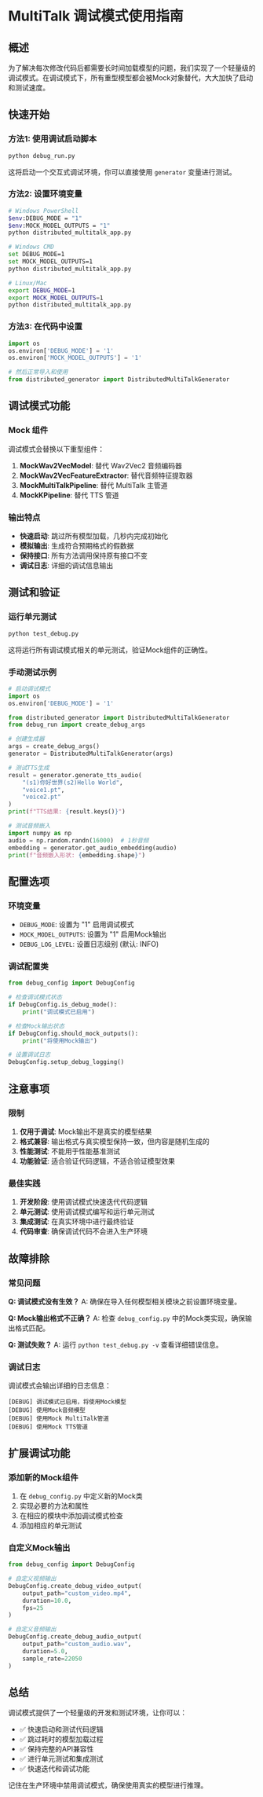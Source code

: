 # MultiTalk 调试模式使用指南

## 概述

为了解决每次修改代码后都需要长时间加载模型的问题，我们实现了一个轻量级的调试模式。在调试模式下，所有重型模型都会被Mock对象替代，大大加快了启动和测试速度。

## 快速开始

### 方法1: 使用调试启动脚本

```bash
python debug_run.py
```

这将启动一个交互式调试环境，你可以直接使用 `generator` 变量进行测试。

### 方法2: 设置环境变量

```bash
# Windows PowerShell
$env:DEBUG_MODE = "1"
$env:MOCK_MODEL_OUTPUTS = "1"
python distributed_multitalk_app.py

# Windows CMD
set DEBUG_MODE=1
set MOCK_MODEL_OUTPUTS=1
python distributed_multitalk_app.py

# Linux/Mac
export DEBUG_MODE=1
export MOCK_MODEL_OUTPUTS=1
python distributed_multitalk_app.py
```

### 方法3: 在代码中设置

```python
import os
os.environ['DEBUG_MODE'] = '1'
os.environ['MOCK_MODEL_OUTPUTS'] = '1'

# 然后正常导入和使用
from distributed_generator import DistributedMultiTalkGenerator
```

## 调试模式功能

### Mock 组件

调试模式会替换以下重型组件：

1. **MockWav2VecModel**: 替代 Wav2Vec2 音频编码器
2. **MockWav2VecFeatureExtractor**: 替代音频特征提取器
3. **MockMultiTalkPipeline**: 替代 MultiTalk 主管道
4. **MockKPipeline**: 替代 TTS 管道

### 输出特点

- **快速启动**: 跳过所有模型加载，几秒内完成初始化
- **模拟输出**: 生成符合预期格式的假数据
- **保持接口**: 所有方法调用保持原有接口不变
- **调试日志**: 详细的调试信息输出

## 测试和验证

### 运行单元测试

```bash
python test_debug.py
```

这将运行所有调试模式相关的单元测试，验证Mock组件的正确性。

### 手动测试示例

```python
# 启动调试模式
import os
os.environ['DEBUG_MODE'] = '1'

from distributed_generator import DistributedMultiTalkGenerator
from debug_run import create_debug_args

# 创建生成器
args = create_debug_args()
generator = DistributedMultiTalkGenerator(args)

# 测试TTS生成
result = generator.generate_tts_audio(
    "(s1)你好世界(s2)Hello World", 
    "voice1.pt", 
    "voice2.pt"
)
print(f"TTS结果: {result.keys()}")

# 测试音频嵌入
import numpy as np
audio = np.random.randn(16000)  # 1秒音频
embedding = generator.get_audio_embedding(audio)
print(f"音频嵌入形状: {embedding.shape}")
```

## 配置选项

### 环境变量

- `DEBUG_MODE`: 设置为 "1" 启用调试模式
- `MOCK_MODEL_OUTPUTS`: 设置为 "1" 启用Mock输出
- `DEBUG_LOG_LEVEL`: 设置日志级别 (默认: INFO)

### 调试配置类

```python
from debug_config import DebugConfig

# 检查调试模式状态
if DebugConfig.is_debug_mode():
    print("调试模式已启用")

# 检查Mock输出状态
if DebugConfig.should_mock_outputs():
    print("将使用Mock输出")

# 设置调试日志
DebugConfig.setup_debug_logging()
```

## 注意事项

### 限制

1. **仅用于调试**: Mock输出不是真实的模型结果
2. **格式兼容**: 输出格式与真实模型保持一致，但内容是随机生成的
3. **性能测试**: 不能用于性能基准测试
4. **功能验证**: 适合验证代码逻辑，不适合验证模型效果

### 最佳实践

1. **开发阶段**: 使用调试模式快速迭代代码逻辑
2. **单元测试**: 使用调试模式编写和运行单元测试
3. **集成测试**: 在真实环境中进行最终验证
4. **代码审查**: 确保调试代码不会进入生产环境

## 故障排除

### 常见问题

**Q: 调试模式没有生效？**
A: 确保在导入任何模型相关模块之前设置环境变量。

**Q: Mock输出格式不正确？**
A: 检查 `debug_config.py` 中的Mock类实现，确保输出格式匹配。

**Q: 测试失败？**
A: 运行 `python test_debug.py -v` 查看详细错误信息。

### 调试日志

调试模式会输出详细的日志信息：

```
[DEBUG] 调试模式已启用，将使用Mock模型
[DEBUG] 使用Mock音频模型
[DEBUG] 使用Mock MultiTalk管道
[DEBUG] 使用Mock TTS管道
```

## 扩展调试功能

### 添加新的Mock组件

1. 在 `debug_config.py` 中定义新的Mock类
2. 实现必要的方法和属性
3. 在相应的模块中添加调试模式检查
4. 添加相应的单元测试

### 自定义Mock输出

```python
from debug_config import DebugConfig

# 自定义视频输出
DebugConfig.create_debug_video_output(
    output_path="custom_video.mp4",
    duration=10.0,
    fps=25
)

# 自定义音频输出
DebugConfig.create_debug_audio_output(
    output_path="custom_audio.wav",
    duration=5.0,
    sample_rate=22050
)
```

## 总结

调试模式提供了一个轻量级的开发和测试环境，让你可以：

- ✅ 快速启动和测试代码逻辑
- ✅ 跳过耗时的模型加载过程
- ✅ 保持完整的API兼容性
- ✅ 进行单元测试和集成测试
- ✅ 快速迭代和调试功能

记住在生产环境中禁用调试模式，确保使用真实的模型进行推理。